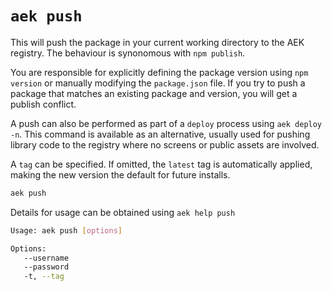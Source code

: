 # `aek push`

This will push the package in your current working directory to the AEK registry. The behaviour is synonomous with `npm publish`.

You are responsible for explicitly defining the package version using `npm version` or manually modifying the `package.json` file. If you try to push a package that matches an existing package and version, you will get a publish conflict.

A push can also be performed as part of a `deploy` process using `aek deploy -n`. This command is available as an alternative, usually used for pushing library code to the registry where no screens or public assets are involved.

A `tag` can be specified. If omitted, the `latest` tag is automatically applied, making the new version the default for future installs.

```bash
aek push
```
Details for usage can be obtained using `aek help push`

```bash
Usage: aek push [options]

Options:
   --username
   --password
   -t, --tag
```
